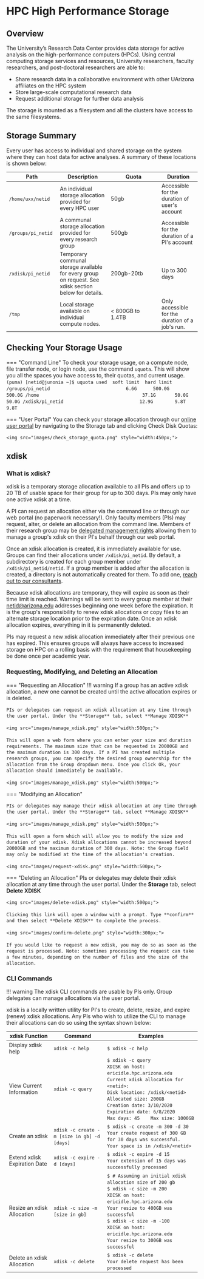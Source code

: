 # HPC High Performance Storage

## Overview

The University’s Research Data Center provides data storage for active analysis on the high-performance computers (HPCs). Using central computing storage services and resources, University researchers, faculty researchers, and post-doctoral researchers are able to:

* Share research data in a collaborative environment with other UArizona affiliates on the HPC system
* Store large-scale computational research data
* Request additional storage for further data analysis

The storage is mounted as a filesystem and all the clusters have access to the same filesystems.

## Storage Summary

Every user has access to individual and shared storage on the system where they can host data for active analyses. A summary of these locations is shown below:

|<div style="width:120px">Path</div>|Description|<div style="width:120px">Quota</div>|Duration|
|-|-|-|-|
|```/home/uxx/netid```|An individual storage allocation provided for every HPC user|50gb|Accessible for the duration of user's account|
|```/groups/pi_netid```|A communal storage allocation provided for every research group|500gb|Accessible for the duration of a PI's account|
|```/xdisk/pi_netid```|Temporary communal storage available for every group on request. See xdisk section below for details.|200gb-20tb|Up to 300 days|
|```/tmp```|Local storage available on individual compute nodes.|$<$ 800GB to 1.4TB|Only accessible for the duration of a job's run.|

## Checking Your Storage Usage

=== "Command Line"
    To check your storage usage, on a compute node, file transfer node, or login node, use the command ```uquota```. This will show you all the spaces you have access to, their quotas, and current usage.
    ```
    (puma) [netid@junonia ~]$ uquota
                                            used  soft limit  hard limit
    /groups/pi_netid                            6.6G      500.0G      500.0G
    /home                                      37.1G       50.0G       50.0G
    /xdisk/pi_netid                            12.9G        9.8T        9.8T
    ```
    
=== "User Portal"
    You can check your storage allocation through our [online user portal](https://portal.hpc.arizona.edu/portal/) by navigating to the Storage tab and clicking Check Disk Quotas:
    
    <img src="images/check_storage_quota.png" style="width:450px;">
    
    
## xdisk

### What is xdisk?

xdisk is a temporary storage allocation available to all PIs and offers up to 20 TB of usable space for their group for up to 300 days. PIs may only have one active xdisk at a time.

A PI can request an allocation either via the command line or through our web portal (no paperwork necessary!). Only faculty members (PIs) may request, alter, or delete an allocation from the command line. Members of their research group may be [delegated management rights](registration_and_access/group_management/#delegating-group-management-rights) allowing them to manage a group's xdisk on their PI's behalf through our web portal.

Once an xdisk allocation is created, it is immediately available for use. Groups can find their allocations under ```/xdisk/pi_netid```. By default, a subdirectory is created for each group member under ```/xdisk/pi_netid/netid```. If a group member is added after the allocation is created, a directory is not automatically created for them. To add one, [reach out to our consultants](support_and_training/consulting_services/).

Because xdisk allocations are temporary, they will expire as soon as their time limit is reached. Warnings will be sent to every group member at their netid@arizona.edu addresses beginning one week before the expiration. It is the group's responsibility to renew xdisk allocations or copy files to an alternate storage location prior to the expiration date. Once an xdisk allocation expires, everything in it is permanently deleted.

PIs may request a new xdisk allocation immediately after their previous one has expired. This ensures groups will always have access to increased storage on HPC on a rolling basis with the requirement that housekeeping be done once per academic year. 

### Requesting, Modifying, and Deleting an Allocation

=== "Requesting an Allocation"
    !!! warning
        If a group has an active xdisk allocation, a new one cannot be created until the active allocation expires or is deleted.
    
    PIs or delegates can request an xdisk allocation at any time through the user portal. Under the **Storage** tab, select **Manage XDISK**
    
    <img src="images/manage_xdisk.png" style="width:500px;">
    
    This will open a web form where you can enter your size and duration requirements. The maximum size that can be requested is 20000GB and the maximum duration is 300 days. If a PI has created multiple research groups, you can specify the desired group ownership for the allocation from the Group dropdown menu. Once you click Ok, your allocation should immediately be available.
    
    <img src="images/manage_xdisk.png" style="width:500px;">

=== "Modifying an Allocation"

    PIs or delegates may manage their xdisk allocation at any time through the user portal. Under the **Storage** tab, select **Manage XDISK**
    
    <img src="images/manage_xdisk.png" style="width:500px;">
    
    This will open a form which will allow you to modify the size and duration of your xdisk. Xdisk allocations cannot be increased beyond 20000GB and the maximum duration of 300 days. Note: the Group field may only be modified at the time of the allocation's creation.
    
    <img src="images/request-xdisk.png" style="width:500px;">

=== "Deleting an Allocation"
    PIs or delegates may delete their xdisk allocation at any time through the user portal. Under the **Storage** tab, select **Delete XDISK**
    
    <img src="images/delete-xdisk.png" style="width:500px;">
    
    Clicking this link will open a window with a prompt. Type **confirm** and then select **Delete XDISK** to complete the process.
    
    <img src="images/confirm-delete.png" style="width:300px;">
    
    If you would like to request a new xdisk, you may do so as soon as the request is processed. Note: sometimes processing the request can take a few minutes, depending on the number of files and the size of the allocation.
    
### CLI Commands

!!! warning
    The xdisk CLI commands are usable by PIs only. Group delegates can manage allocations via the user portal.
    
xdisk is a locally written utility for PI's to create, delete, resize, and expire (renew) xdisk allocations. Any PIs who wish to utilize the CLI to manage their allocations can do so using the syntax shown below:

|xdisk Function|Command|Examples|
|-|-|-|
|Display xdisk help|```xdisk -c help```| ```$ xdisk -c help```|
|View Current Information|```xdisk -c query```|```$ xdisk -c query```<br>```XDISK on host: ericidle.hpc.arizona.edu```<br>```Current xdisk allocation for <netid>:```<br>```Disk location: /xdisk/<netid>```<br>```Allocated size: 200GB```<br>```Creation date: 3/10/2020 Expiration date: 6/8/2020```<br>```Max days: 45    Max size: 1000GB```|
|Create an xdisk|```xdisk -c create -m [size in gb] -d [days]```|```$ xdisk -c create -m 300 -d 30```<br>```Your create request of 300 GB for 30 days was successful.```<br>```Your space is in /xdisk/<netid>```|
|Extend xdisk Expiration Date|```xdisk -c expire -d [days]```|```$ xdisk -c expire -d 15```<br>```Your extension of 15 days was successfully processed```|
|Resize an xdisk Allocation|```xdisk -c size -m [size in gb]```|```$ # Assuming an initial xdisk allocation size of 200 gb```<br>```$ xdisk -c size -m 200```<br>```XDISK on host: ericidle.hpc.arizona.edu```<br>```Your resize to 400GB was successful```<br>```$ xdisk -c size -m -100```<br>```XDISK on host: ericidle.hpc.arizona.edu```<br>```Your resize to 300GB was successful```|
|Delete an xdisk Allocation|```xdisk -c delete```|```$ xdisk -c delete```<br>```Your delete request has been processed```|

